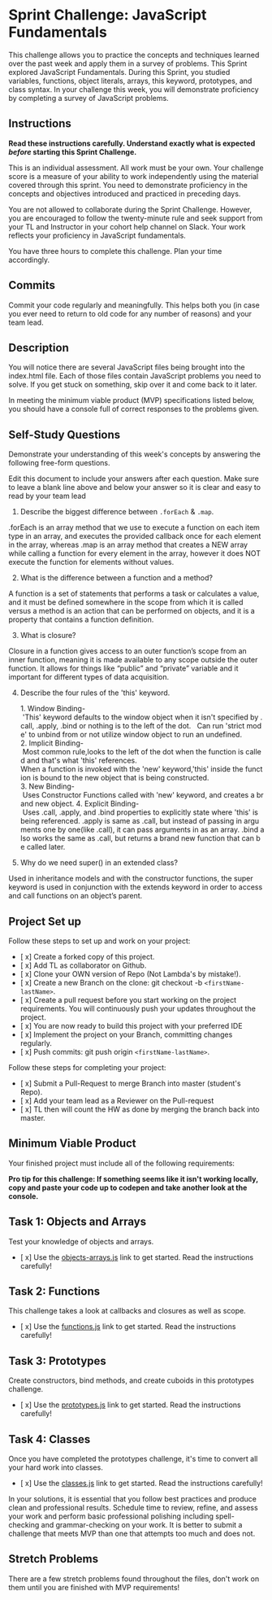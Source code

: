 # Sprint Challenge: JavaScript Fundamentals

This challenge allows you to practice the concepts and techniques learned over the past week and apply them in a survey of problems. This Sprint explored JavaScript Fundamentals. During this Sprint, you studied variables, functions, object literals, arrays, this keyword, prototypes, and class syntax. In your challenge this week, you will demonstrate proficiency by completing a survey of JavaScript problems.

## Instructions

**Read these instructions carefully. Understand exactly what is expected _before_ starting this Sprint Challenge.**

This is an individual assessment. All work must be your own. Your challenge score is a measure of your ability to work independently using the material covered through this sprint. You need to demonstrate proficiency in the concepts and objectives introduced and practiced in preceding days.

You are not allowed to collaborate during the Sprint Challenge. However, you are encouraged to follow the twenty-minute rule and seek support from your TL and Instructor in your cohort help channel on Slack. Your work reflects your proficiency in JavaScript fundamentals.

You have three hours to complete this challenge. Plan your time accordingly.

## Commits

Commit your code regularly and meaningfully. This helps both you (in case you ever need to return to old code for any number of reasons) and your team lead.

## Description

You will notice there are several JavaScript files being brought into the index.html file.  Each of those files contain JavaScript problems you need to solve.  If you get stuck on something, skip over it and come back to it later.

In meeting the minimum viable product (MVP) specifications listed below, you should have a console full of correct responses to the problems given.

## Self-Study Questions

Demonstrate your understanding of this week's concepts by answering the following free-form questions.

Edit this document to include your answers after each question. Make sure to leave a blank line above and below your answer so it is clear and easy to read by your team lead

1. Describe the biggest difference between `.forEach` & `.map`.

.forEach is an array method that we use to execute a function on each item type in an array, and executes the provided callback once for each element in the array, whereas .map is an array method that creates a NEW array while calling a function for every element in the array, however it does NOT execute the function for elements without values.

2. What is the difference between a function and a method?

A function is a set of statements that performs a task or calculates a value, and it must be defined somewhere in the scope from which it is called versus a method is an action that can be performed on objects, and it is a property that contains a function definition.

3. What is closure?

Closure in a function gives access to an outer function’s scope from an inner function, meaning it is made available to any scope outside the outer function. It allows for things like “public” and “private” variable and it important for different types of data acquisition.

4. Describe the four rules of the 'this' keyword.

    1. Window Binding- 'This' keyword defaults to the window object when it isn't specified by .call, .apply, .bind or nothing is to the left of the dot.   Can run 'strict mode' to unbind from or not utilize window object to run an undefined. 
    2. Implicit Binding- Most common rule,looks to the left of the dot when the function is called and that's what 'this' references. When a function is invoked with the 'new' keyword,'this' inside the function is bound to the new object that is being constructed. 
    3. New Binding- Uses Constructor Functions called with 'new' keyword, and creates a brand new object.
    4. Explicit Binding- Uses .call, .apply, and .bind properties to explicitly state where 'this' is being referenced. .apply is same as .call, but instead of passing in arguments one by one(like .call), it can pass arguments in as an array. .bind also works the same as .call, but returns a brand new function that can be called later. 

5. Why do we need super() in an extended class?

Used in inheritance models and with the constructor functions, the super keyword is used in conjunction with  the extends keyword in order to access and call functions on an object’s parent.

## Project Set up

Follow these steps to set up and work on your project:

- [ x] Create a forked copy of this project.
- [ x] Add TL as collaborator on Github.
- [ x] Clone your OWN version of Repo (Not Lambda's by mistake!).
- [ x] Create a new Branch on the clone: git checkout -b `<firstName-lastName>`.
- [ x] Create a pull request before you start working on the project requirements.  You will continuously push your updates throughout the project.
- [ x] You are now ready to build this project with your preferred IDE
- [ x] Implement the project on your Branch, committing changes regularly.
- [ x] Push commits: git push origin `<firstName-lastName>`.

Follow these steps for completing your project:

- [ x] Submit a Pull-Request to merge <firstName-lastName> Branch into master (student's  Repo).
- [ x] Add your team lead as a Reviewer on the Pull-request
- [ x] TL then will count the HW as done by  merging the branch back into master.


## Minimum Viable Product

Your finished project must include all of the following requirements:

**Pro tip for this challenge: If something seems like it isn't working locally, copy and paste your code up to codepen and take another look at the console.**

## Task 1: Objects and Arrays
Test your knowledge of objects and arrays. 
* [ x] Use the [objects-arrays.js](challenges/objects-arrays.js) link to get started.  Read the instructions carefully!

## Task 2: Functions
This challenge takes a look at callbacks and closures as well as scope. 
* [ x] Use the [functions.js](challenges/functions.js) link to get started. Read the instructions carefully!

## Task 3: Prototypes
Create constructors, bind methods, and create cuboids in this prototypes challenge.
* [ x] Use the [prototypes.js](challenges/prototypes.js) link to get started. Read the instructions carefully!

## Task 4: Classes
Once you have completed the prototypes challenge, it's time to convert all your hard work into classes.
* [ x] Use the [classes.js](challenges/classes.js) link to get started. Read the instructions carefully!

In your solutions, it is essential that you follow best practices and produce clean and professional results. Schedule time to review, refine, and assess your work and perform basic professional polishing including spell-checking and grammar-checking on your work. It is better to submit a challenge that meets MVP than one that attempts too much and does not.

## Stretch Problems

There are a few stretch problems found throughout the files, don't work on them until you are finished with MVP requirements!
